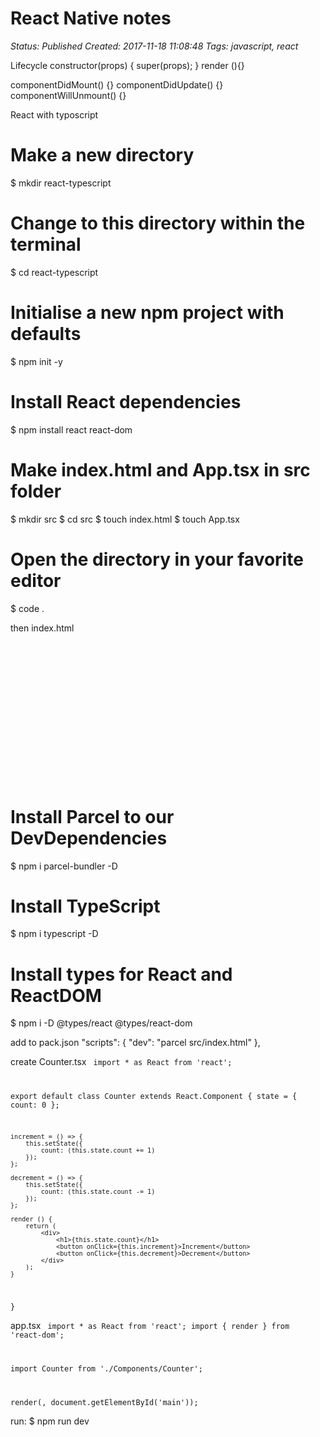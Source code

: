 # React Native notes

_Status: Published_
_Created: 2017-11-18 11:08:48_
_Tags: javascript, react_

Lifecycle
constructor(props) {
  super(props);
}
render (){}

componentDidMount() {}
componentDidUpdate() {}
componentWillUnmount() {}

React with typoscript
# Make a new directory
$ mkdir react-typescript

# Change to this directory within the terminal
$ cd react-typescript

# Initialise a new npm project with defaults
$ npm init -y

# Install React dependencies
$ npm install react react-dom

# Make index.html and App.tsx in src folder
$ mkdir src
$ cd src
$ touch index.html
$ touch App.tsx

# Open the directory in your favorite editor
$ code .

then index.html
<code>
<!DOCTYPE html>
<html>
<head>
    <meta charset="utf-8" />
    <meta http-equiv="X-UA-Compatible" content="IE=edge">
    <title>React + TypeScript</title>
    <meta name="viewport" content="width=device-width, initial-scale=1">
</head>
<body>

<div id="main"></div>
<script src="./App.tsx"></script>
</body>
</html>
</code>


# Install Parcel to our DevDependencies
$ npm i parcel-bundler -D

# Install TypeScript
$ npm i typescript -D

# Install types for React and ReactDOM
$ npm i -D @types/react @types/react-dom

add to pack.json
"scripts": {
    "dev": "parcel src/index.html"
  },


create Counter.tsx
<code>
import * as React from 'react';

export default class Counter extends React.Component {
    state = {
        count: 0
    };

    increment = () => {
        this.setState({
            count: (this.state.count += 1)
        });
    };

    decrement = () => {
        this.setState({
            count: (this.state.count -= 1)
        });
    };

    render () {
        return (
            <div>
                <h1>{this.state.count}</h1>
                <button onClick={this.increment}>Increment</button>
                <button onClick={this.decrement}>Decrement</button>
            </div>
        );
    }
}</code>

app.tsx
<code>
import * as React from 'react';
import { render } from 'react-dom';

import Counter from './Components/Counter';

render(<Counter />, document.getElementById('main'));
</code>

run:
$ npm run dev
